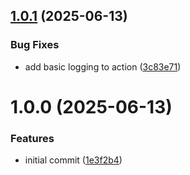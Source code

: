 ## [1.0.1](https://github.com/AlessandroZanatta/declarative-labels/compare/v1.0.0...v1.0.1) (2025-06-13)


### Bug Fixes

* add basic logging to action ([3c83e71](https://github.com/AlessandroZanatta/declarative-labels/commit/3c83e714ab407d1f8d2aea9dee60dfceb13c8c7e))

# 1.0.0 (2025-06-13)

### Features

- initial commit ([1e3f2b4](https://github.com/AlessandroZanatta/declarative-labels/commit/1e3f2b42da5c6010727c67b81efc01a5a9f133a0))
